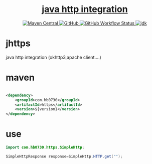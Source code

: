 <h1 align="center"><a href="https://github.com/hb0730/jhttps" target="_blank">java http integration</a></h1>
<p align="center">
<a href="https://search.maven.org/artifact/com.hb0730/https">
<img alt="Maven Central" src="https://img.shields.io/maven-central/v/com.hb0730/https?style=flat-square">
</a>
<a href="https://github.com/hb0730/jhttps/blob/master/LICENSE">
<img alt="GitHub" src="https://img.shields.io/github/license/hb0730/jhttps?style=flat-square">
</a>
<a href="https://github.com/hb0730/jhttps/actions">
<img alt="GitHub Workflow Status" src="https://img.shields.io/github/actions/workflow/status/hb0730/jhttps/release.yml?style=flat-square">
</a>
<a href="https://www.oracle.com/java/technologies/javase-downloads.html">
<img alt="jdk" src="https://img.shields.io/badge/jdk-8%2B-green?style=flat-square">
</a>
</p>

# jhttps

java http integration (okhttp3,apache client....)

# maven

```xml

<dependency>
    <groupId>com.hb0730</groupId>
    <artifactId>https</artifactId>
    <version>${version}</version>
</dependency>
```

# use

```java
import com.hb0730.https.SimpleHttp;

SimpleHttpResponse response=SimpleHttp.HTTP.get("");
```